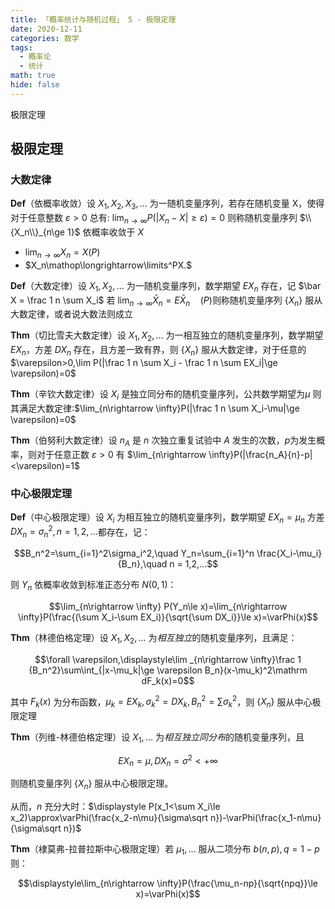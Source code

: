 ```yaml
---
title: 「概率统计与随机过程」 5 - 极限定理
date: 2020-12-11
categories: 数学
tags:
  - 概率论
  - 统计
math: true
hide: false
---
```


极限定理

<!-- more -->

## 极限定理

### 大数定律

**Def**（依概率收敛）设 $X_1, X_2, X_3, ...$ 为一随机变量序列，若存在随机变量 X，使得对于任意整数 $\varepsilon > 0$ 总有: $\lim_{n\rightarrow \infty} P(|X_n-X|\ge \varepsilon)=0$ 则称随机变量序列 $\\{X_n\\}_{n\ge 1}$ 依概率收敛于 $X$

- $\lim_{n\rightarrow \infty} X_n=X(P)$
- $X_n\mathop\longrightarrow\limits^PX.$

**Def**（大数定律）设 $X_1, X_2, \dots$ 为一随机变量序列，数学期望 $EX_n$ 存在，记 $\bar X = \frac 1 n \sum X_i$ 若 $\displaystyle\lim_{n\rightarrow\infty}\bar X_n=E\bar X_n\quad(P)$则称随机变量序列 $\{X_n\}$ 服从大数定律，或者说大数法则成立

**Thm**（切比雪夫大数定律）设 $X_1, X_2, \dots$ 为一相互独立的随机变量序列，数学期望 $EX_n$，方差 $DX_n$ 存在，且方差一致有界，则 $\{X_n\}$ 服从大数定律，对于任意的 $\varepsilon>0,\lim P(|\frac 1 n \sum X_i - \frac 1 n \sum EX_i|\ge \varepsilon)=0$

**Thm**（辛钦大数定律）设 $X_i$ 是独立同分布的随机变量序列，公共数学期望为$\mu$ 则其满足大数定律:$\lim_{n\rightarrow \infty}P(|\frac 1 n \sum X_i-\mu|\ge \varepsilon)=0$

**Thm**（伯努利大数定律）设 $n_A$ 是 $n$ 次独立重复试验中 $A$ 发生的次数，$p$为发生概率，则对于任意正数 $\varepsilon > 0$ 有 $\lim_{n\rightarrow \infty}P(|\frac{n_A}{n}-p|<\varepsilon)=1$

### 中心极限定理

**Def**（中心极限定理）设 $X_i$ 为相互独立的随机变量序列，数学期望 $EX_n=\mu_n$ 方差 $DX_n=\sigma_n^2, n= 1, 2, ...$都存在，记：

$$B_n^2=\sum_{i=1}^2\sigma_i^2,\quad Y_n=\sum_{i=1}^n \frac{X_i-\mu_i}{B_n},\quad n = 1,2,...$$

则 $Y_n$ 依概率收敛到标准正态分布 $N(0,1)$：

$$\lim_{n\rightarrow \infty} P(Y_n\le x)=\lim_{n\rightarrow \infty}P(\frac{(\sum X_i-\sum EX_i)}{\sqrt{\sum DX_i}}\le x)=\varPhi(x)$$

**Thm**（林德伯格定理）设 $X_1, X_2,...$ 为*相互独立*的随机变量序列，且满足：

$$\forall \varepsilon,\displaystyle\lim _{n\rightarrow \infty}\frac 1 {B_n^2}\sum\int_{|x-\mu_k|\ge \varepsilon B_n}(x-\mu_k)^2\mathrm dF_k(x)=0$$

其中 $F_k(x)$ 为分布函数，$\mu_k=EX_k,\sigma_k^2=DX_k,B_n^2=\sum \sigma_k^2$，则 $\{X_n\}$ 服从中心极限定理

**Thm**（列维-林德伯格定理）设 $X_1,...$ 为*相互独立同分布*的随机变量序列，且

$$EX_n=\mu, DX_n=\sigma^2<+\infty$$

则随机变量序列 $\{X_n\}$ 服从中心极限定理。

从而，$n$ 充分大时：$\displaystyle P(x_1<\sum X_i\le x_2)\approx\varPhi(\frac{x_2-n\mu}{\sigma\sqrt n})-\varPhi(\frac{x_1-n\mu}{\sigma\sqrt n})$

**Thm**（棣莫弗-拉普拉斯中心极限定理）若 $\mu_1, ...$ 服从二项分布 $b(n,p),q=1-p$ 则：

$$\displaystyle\lim_{n\rightarrow \infty}P(\frac{\mu_n-np}{\sqrt{npq}}\le x)=\varPhi(x)$$
